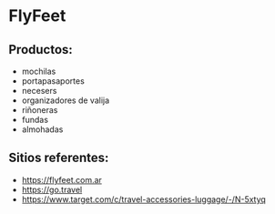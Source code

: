# FlyFeet

## Productos:
- mochilas
- portapasaportes
- necesers
- organizadores de valija
- riñoneras
- fundas
- almohadas

## Sitios referentes:
- https://flyfeet.com.ar
- https://go.travel
- https://www.target.com/c/travel-accessories-luggage/-/N-5xtyq
